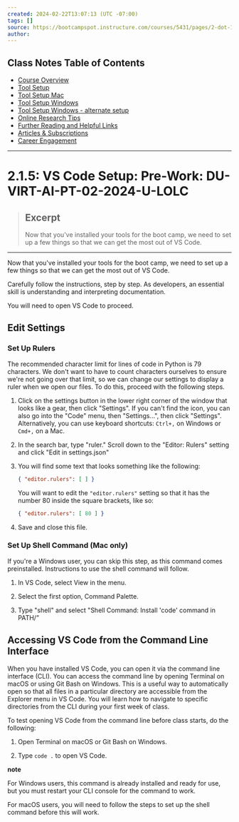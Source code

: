 ```yaml
---
created: 2024-02-22T13:07:13 (UTC -07:00)
tags: []
source: https://bootcampspot.instructure.com/courses/5431/pages/2-dot-1-5-vs-code-setup?module_item_id=1123550
author: 
---
```

## Class Notes Table of Contents

-   [Course Overview](README.md)
-   [Tool Setup](1_DU_tool_setup.md)
-   [Tool Setup Mac](1.1_DU_tool_setup_mac.md)
-   [Tool Setup Windows](1.2_DU_tool_setup_windows.md)
-   [Tool Setup Windows - alternate setup](1.2.1_DU_tool_setup_windows_WSL.md)
-   [Online Research Tips](2_Online_Research_Tips.md)
-   [Further Reading and Helpful Links](3_Further_Reading_and_Helpful_Links.md)
-   [Articles & Subscriptions](4_Articles_and_subscriptions.md)
-   [Career Engagement](6_Useful_Python.md)

----------------------------------------------


# 2.1.5: VS Code Setup: Pre-Work: DU-VIRT-AI-PT-02-2024-U-LOLC

> ## Excerpt
> Now that you've installed your tools for the boot camp, we need to set up a few things so that we can get the most out of VS Code.

---
Now that you've installed your tools for the boot camp, we need to set up a few things so that we can get the most out of VS Code.

Carefully follow the instructions, step by step. As developers, an essential skill is understanding and interpreting documentation.

You will need to open VS Code to proceed.

## Edit Settings

### Set Up Rulers

The recommended character limit for lines of code in Python is 79 characters. We don't want to have to count characters ourselves to ensure we're not going over that limit, so we can change our settings to display a ruler when we open our files. To do this, proceed with the following steps.

1.  Click on the settings button in the lower right corner of the window that looks like a gear, then click "Settings". If you can't find the icon, you can also go into the "Code" menu, then "Settings...", then click "Settings". Alternatively, you can use keyboard shortcuts: `Ctrl+,` on Windows or `Cmd+,` on a Mac.
    
2.  In the search bar, type "ruler." Scroll down to the "Editor: Rulers" setting and click "Edit in settings.json"
    
3.  You will find some text that looks something like the following:
    
    ```json
    { "editor.rulers": [ ] }
    ```
    
    You will want to edit the `"editor.rulers"` setting so that it has the number 80 inside the square brackets, like so:
    
    ```json
    { "editor.rulers": [ 80 ] }
    ```
    
4.  Save and close this file.
    

### Set Up Shell Command (Mac only)

If you're a Windows user, you can skip this step, as this command comes preinstalled. Instructions to use the shell command will follow.

1.  In VS Code, select View in the menu.
    
2.  Select the first option, Command Palette.
    
3.  Type "shell" and select "Shell Command: Install 'code' command in PATH/”
    

## Accessing VS Code from the Command Line Interface

When you have installed VS Code, you can open it via the command line interface (CLI). You can access the command line by opening Terminal on macOS or using Git Bash on Windows. This is a useful way to automatically open so that all files in a particular directory are accessible from the Explorer menu in VS Code. You will learn how to navigate to specific directories from the CLI during your first week of class.

To test opening VS Code from the command line before class starts, do the following:

1.  Open Terminal on macOS or Git Bash on Windows.
    
2.  Type `code .` to open VS Code.
    

**note**

For Windows users, this command is already installed and ready for use, but you must restart your CLI console for the command to work.

For macOS users, you will need to follow the steps to set up the shell command before this will work.
